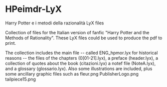 HPeimdr-LyX
===========

Harry Potter e i metodi della razionalità LyX files

Collection of files for the Italian version of fanfic "Harry Potter and the Methods of Rationality".
These LyX files could be used to produce the pdf to print.

The collection includes the main file -- called ENG_hpmor.lyx for historical reasons -- the files
of the chapters (0[01-21].lyx), a preface (header.lyx), a collection of quotes about the book (citazioni.lyx)
a notef file (NoteA.lyx), and a glossary (glossario.lyx). Also some illustrations are included, plus some
ancillary graphic files such as fleur.png PublisherLogo.png tailpiece15.png
